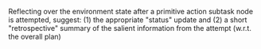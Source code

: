 Reflecting over the environment state after a primitive action subtask node is attempted, suggest: (1) the appropriate "status" update and (2) a short "retrospective" summary of the salient information from the attempt (w.r.t. the overall plan)